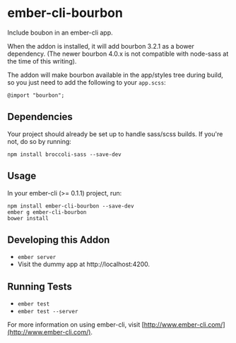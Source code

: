# ember-cli-bourbon

Include boubon in an ember-cli app.

When the addon is installed, it will add bourbon 3.2.1 as
a bower dependency. (The newer bourbon 4.0.x is not compatible with node-sass at the time of
this writing).

The addon will make bourbon available in the app/styles tree during build, so you just need
to add the following to your `app.scss`:

    @import "bourbon";

## Dependencies

Your project should already be set up to handle sass/scss builds. If you're not, do so by running:

    npm install broccoli-sass --save-dev

## Usage

In your ember-cli (>= 0.1.1) project, run:

    npm install ember-cli-bourbon --save-dev
    ember g ember-cli-bourbon
    bower install

## Developing this Addon

* `ember server`
* Visit the dummy app at http://localhost:4200.

## Running Tests

* `ember test`
* `ember test --server`

For more information on using ember-cli, visit [http://www.ember-cli.com/](http://www.ember-cli.com/).
